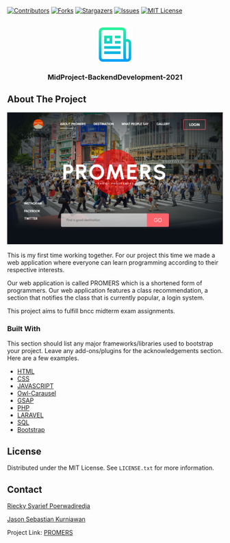 
[![Contributors][contributors-shield]][contributors-url]
[![Forks][forks-shield]][forks-url]
[![Stargazers][stars-shield]][stars-url]
[![Issues][issues-shield]][issues-url]
[![MIT License][license-shield]][license-url]



<!-- PROJECT LOGO -->
<br />
<div align="center">
  <a href="https://github.com/rieckypoerwadiredja/MidProject-BackendDevelopment-2021">
    <img src="images/logo.png" alt="Logo" width="80" height="80">
  </a>

  <h3 align="center">MidProject-BackendDevelopment-2021</h3>
</div>

<!-- ABOUT THE PROJECT -->

## About The Project

[![Product Name Screen Shot][product-screenshot]](https://github.com/rieckypoerwadiredja/MidProject-BackendDevelopment-2021)

This is my first time working together. For our project this time we made a web application where everyone can learn programming according to their respective interests.

Our web application is called PROMERS which is a shortened form of programmers. Our web application features a class recommendation, a section that notifies the class that is currently popular, a login system.

This project aims to fulfill bncc midterm exam assignments.

### Built With

This section should list any major frameworks/libraries used to bootstrap your project. Leave any add-ons/plugins for the acknowledgements section. Here are a few examples.

* [HTML](https://html.com/)
* [CSS](https://developer.mozilla.org/en-US/docs/Web/CSS?retiredLocale=id)
* [JAVASCRIPT](https://www.javascript.com/)
* [Owl-Carausel](https://owlcarousel2.github.io/OwlCarousel2/)
* [GSAP](https://greensock.com/gsap/)
* [PHP](https://www.php.net/)
* [LARAVEL](https://laravel.com)
* [SQL](https://www.mysql.com/)
* [Bootstrap](https://getbootstrap.com)





<!-- LICENSE -->
## License

Distributed under the MIT License. See `LICENSE.txt` for more information.




<!-- CONTACT -->
## Contact

[Riecky Syarief Poerwadiredja](https://github.com/rieckypoerwadiredja)

[Jason Sebastian Kurniawan](https://github.com/JasonSK-tech)

Project Link: [PROMERS](https://rieckypoerwadiredja.github.io/MidProject-BackendDevelopment-2021/)



<!-- MARKDOWN LINKS & IMAGES -->

[contributors-shield]: https://img.shields.io/github/contributors/rieckypoerwadiredja/MidProject-BackendDevelopment-2021.svg?style=for-the-badge
[contributors-url]: https://github.com/rieckypoerwadiredja/MidProject-BackendDevelopment-2021/graphs/contributors
[forks-shield]: https://img.shields.io/github/forks/rieckypoerwadiredja/MidProject-BackendDevelopment-2021.svg?style=for-the-badge
[forks-url]: https://github.com/rieckypoerwadiredja/MidProject-BackendDevelopment-2021/network/members
[stars-shield]: https://img.shields.io/github/stars/rieckypoerwadiredja/MidProject-BackendDevelopment-2021.svg?style=for-the-badge
[stars-url]: stars-shield]][https://github.com/rieckypoerwadiredja/MidProject-BackendDevelopment-2021/stargazers
[issues-shield]: https://img.shields.io/github/issues/rieckypoerwadiredja/MidProject-BackendDevelopment-2021.svg?style=for-the-badge
[issues-url]: https://github.com/rieckypoerwadiredja/MidProject-BackendDevelopment-2021/issues
[license-shield]: https://img.shields.io/github/license/rieckypoerwadiredja/MidProject-BackendDevelopment-2021.svg?style=for-the-badge
[license-url]: license-shield]][https://github.com/rieckypoerwadiredja/MidProject-BackendDevelopment-2021/blob/master/LICENSE.txt
[product-screenshot]: images/screenshot.png

  


